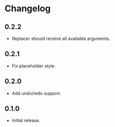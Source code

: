 # Changelog

## 0.2.2

- Replacer should receive all available arguments.

## 0.2.1

- Fix placeholder style.

## 0.2.0

- Add undo/redo support.

## 0.1.0

- Initial release.
